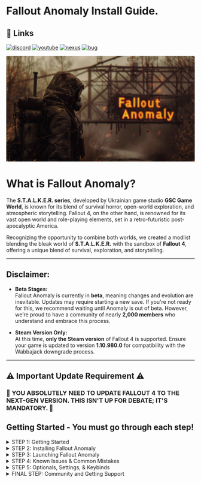 

# Fallout Anomaly Install Guide.

## 🔗 Links
[![discord](https://img.shields.io/badge/Discord-blue?style=for-the-badge&logo=discord&logoColor=%23FFFFFF&logoSize=auto&color=%235661ea
)](https://discord.gg/anomaly-1113971680419782666)
[![youtube](https://img.shields.io/badge/Youtube-blue?style=for-the-badge&logo=youtube&logoColor=%23FFFFFF&logoSize=auto&color=%23ff1a47
)](https://www.youtube.com/@FalloutAnomaly)
[![nexus](https://img.shields.io/badge/Nexus-blue?style=for-the-badge&logo=nexusmods&logoColor=%23FFFFFF&logoSize=auto&color=%2392ab20
)](https://www.nexusmods.com/fallout4/mods/74075)
[![bug](https://img.shields.io/badge/Submit%20Bug%20Report-Blue?style=for-the-badge&logo=codementor&logoColor=%23FFFFFF&logoSize=auto&color=%23260026
)](https://falloutanomaly.fillout.com/bugreports)


![Logo](https://raw.githubusercontent.com/NomadsReach/Fallout-Anomaly/refs/heads/master/images/Banner%20Images/Fo4Anomaly27.png)

# What is Fallout Anomaly?

The **S.T.A.L.K.E.R. series**, developed by Ukrainian game studio **GSC Game World**, is known for its blend of survival horror, open-world exploration, and atmospheric storytelling. Fallout 4, on the other hand, is renowned for its vast open world and role-playing elements, set in a retro-futuristic post-apocalyptic America.

Recognizing the opportunity to combine both worlds, we created a modlist blending the bleak world of **S.T.A.L.K.E.R.** with the sandbox of **Fallout 4**, offering a unique blend of survival, exploration, and storytelling.

---

## Disclaimer:

- **Beta Stages:**  
  Fallout Anomaly is currently in **beta**, meaning changes and evolution are inevitable. Updates may require starting a new save. If you're not ready for this, we recommend waiting until Anomaly is out of beta. However, we’re proud to have a community of nearly **2,000 members** who understand and embrace this process.  

- **Steam Version Only:**  
  At this time, **only the Steam version** of Fallout 4 is supported. Ensure your game is updated to version **1.10.980.0** for compatibility with the Wabbajack downgrade process.

---

## ⚠️ Important Update Requirement ⚠️

### 🚨 **YOU ABSOLUTELY NEED TO UPDATE FALLOUT 4 TO THE NEXT-GEN VERSION. THIS ISN'T UP FOR DEBATE; IT'S MANDATORY.** 🚨


## Getting Started - You must go through each step!

<details>
  <summary>STEP 1: Getting Started</summary>
 
# Hardware:

- CPU: Go for a modern CPU with at least 6 cores and a speed of 3GHz.

- RAM: Start with 16GB, but 32GB is better.

- Video Card: Get one with at least 6GB of memory, but 8GB is ideal.

- OS: Use Windows 10/11 (64-bit) and make sure all drivers are up to date.

- Free Disk Space: You'll require a minimum of 350GB of storage, with an SSD being mandatory. Using a hard disk drive (HDD) is not an option. Do not complain if you have long loading because you're using a HDD. If your internet is quick, consider clearing out the download folder to save space.

- Skills: Know how to use your computer well, keep it running smoothly, and update it regularly.

<ins>If you are unsure how to check this please view this [link](https://www.howtogeek.com/80108/how-to-get-detailed-information-about-your-pc-2/).</ins>

  ---

# Nexus Mods:


While not mandatory, Nexus Premium is strongly advised as it streamlines the mod download and installation process, saving you time. By opting for Nexus Premium, you'll enjoy uncapped download speeds and won't have to manually approve each download. This is a restriction from the Nexus website itself and is not a limitation imposed by Fallout Anomaly.

- Click the logo below to be directed to subscribe to Nexus Premium.

![Logo](https://raw.githubusercontent.com/NomadsReach/Fallout-Anomaly/refs/heads/master/images/nexuslogo.png)

# Important Installation Steps (Click the blue links for instructions)

- [**Microsoft Visual C++ x64 and x86** - Must be installed!](https://github.com/abbodi1406/vcredist/releases/download/v0.82.0/VisualCppRedist_AIO_x86_x64.exe)  
  Open the launcher and follow the on-screen steps to complete the installation.

- [**NET Framework 4.6.2 & 5.0** - Must be installed!](https://dotnet.microsoft.com/en-us/download/dotnet-framework/thank-you/net462-web-installer)  
  Download and install the necessary framework for the mod list to work.

- [**DirectX Redist (June 2010)**](https://www.microsoft.com/en-us/download/details.aspx?id=8109)  
  Pick your language, download, and install to ensure proper DirectX support.

- [**Vanilla Game Folder** - Launch the game once.](https://www.youtube.com/watch?v=8ARhusN5SFI&t=0s)  
  Make sure your game is cleaned and launch it at least once before proceeding.

- [**PageFile Setup**](https://github.com/NomadsReach/Fallout-Anomaly/blob/master/PageFile.md)  
  This step is crucial for performance. Follow the instructions carefully.

- [**English Voice Files** - This is required if you're not using English.](https://steamcommunity.com/sharedfiles/filedetails/?id=552541227)  
  You must install the voice files to avoid download errors if your game is not in English.

- [**Disable Overlays**](https://www.youtube.com/watch?v=7e_kY6LmQ0Y)  
  Ensure all overlays (Steam, Nvidia, Medal, etc.) are disabled to avoid crashes or performance issues.

- [**HD Texture Pack Removal**](https://sharing.clickup.com/clip/p/t9014300118/775310b9-3dc0-402d-8726-2a184ee55560/How%20to%20remove%20HD%20Texture%20Pack..webm)  
  Follow the guide to remove HD texture packs if necessary.
</details>

<details>
  <summary>STEP 2: Installing Fallout Anomaly </summary>

## Please watch the video below on how to download and install Anomaly. (The video is somewhat outdated, join our discord for assistance. New install guide TBA.)

[![Video Title](https://img.youtube.com/vi/Bn6dmrsJAX0/0.jpg)](https://youtu.be/Bn6dmrsJAX0)

- Note: After downloading and installing Fallout Anomaly, it’s a good idea to reopen the .wabbajack file in the Wabbajack program and click "Verify Installation." This will check your files and report any errors. If the verification process reports any issues, please reach out to us on Discord for troubleshooting assistance. 

- <ins>Please use the image below to reference the above.<ins>

![Verify Image](https://raw.githubusercontent.com/NomadsReach/Fallout-Anomaly/refs/heads/master/images/Readme%20Docs/Verify.png)


---

[![discord](https://img.shields.io/badge/Click_For_Support-blue?style=for-the-badge&logo=discord&logoColor=%23FFFFFF&logoSize=auto&color=%235661ea
)](https://discord.gg/anomaly-1113971680419782666)
[![wabbajackwiki](https://img.shields.io/badge/Wabbajack%20Wiki-blue?style=for-the-badge&logo=wikipedia&logoColor=%23FFFFFF&logoSize=auto&color=%235f437d
)](https://wiki.wabbajack.org/)
[![wabbajackwiki](https://img.shields.io/badge/Wabbajack%20Discord-blue?style=for-the-badge&logo=discord&logoColor=%23FFFFFF&logoSize=auto&color=%235f437d
)](https://discord.gg/wabbajack)

---
# Problems with Wabbajack

- **Could not download MOD:** If certain mods fail to download, You can manually download them from their source and place the archived folder in the downloads folder of where your Wabbajack is downloading to. At times nexus mods may be down. You can check if this is the case by following this link: [NEXUS MODS STATUS](https://nexusmods.statuspage.io/)
- **Mod is not a whitelisted download:** This error can occur when the modlist is updated or the mod link no longer works. Check for updates and wait for a new release if necessary. If you get this error please notify us on discord.
- **Missing Game Files:** More than likely you have not updated your game to the next gen version. You must do this.
- **Wabbajack could not find my game folder:** Wabbajack will not work with a pirated version of the game. Ensure you own the game on Steam and follow the pre-installation steps accordingly.
---
## Updating Fallout Anomaly

The Fallout Anomaly team will notify you in advance of any upcoming updates via **Discord** and **Nexus**. If a new save is required for the update, we will make sure to communicate this.

### What to Expect During the Update:

- **Wabbajack Update Process**:  
  During an update, Wabbajack will delete any files that are **not part of the modlist** from the previous update. This includes any additional mods you may have installed manually.

- **Save Preservation**:  
  Your saves will **remain intact** unless there's a specific reason that requires a fresh start. Any such cases will be clearly communicated. You can find your saved games in the following directory:  
  `(Fallout Anomaly Install)/Profiles/Fallout Anomaly/Saves`

- **Updating the Modlist**:  
  Updating Fallout Anomaly is similar to installing the modlist for the first time. Simply:
  1. Select the same install path.
  2. Ensure you check the "**overwrite existing**" option to update correctly.

### Additional Resources:

- **Changelog**:  
  You can view the detailed changelog for each update [here](https://github.com/NomadsReach/Fallout-Anomaly/blob/master/CHANGELOG.md).




</details>

<details>
  <summary>STEP 3: Launching Fallout Anomaly</summary>
  
## Launching the Game

Upon launching **Mod Organizer 2 (MO2)**, you might initially find the interface a bit complex. However, we've simplified the process for ease of use. To launch Fallout Anomaly:

1. In the **top-right corner** of the MO2 interface, find the option labeled **"Launch Fallout Anomaly"** and click it to start the game.

### F4SE (Fallout 4 Script Extender)

**F4SE** is crucial for the functioning of most Fallout mods and is specifically required to launch Fallout Anomaly. When using MO2, **F4SE** will appear as **"Launch Fallout Anomaly"** in the mod launcher.

> **Important**:  
> <p style="color:red; font-weight: bold;">AT NO POINT SHOULD YOU EVER USE THE VANILLA GAME LAUNCHER! AT THIS POINT PLEASE ENSURE YOU SET ANTIVIRUS EXCEPTIONS FOR THE ENTIRE MOD ORGANIZER 2 FOLDER!</p>

# Crash Handling

If the game crashes while playing, a log will appear providing details about the crash. Please follow these steps:

1. **Save the log**: Make sure to save the crash log to an easily accessible location.
2. **Upload the log**: Upload the saved log to the bug report form [here](https://falloutanomaly.fillout.com/bugreports).
3. **Include the save file**: For further analysis, please include your most recent save file.
4. **Crash Tool**: If you are familiar with it, you can also run the crash tool to generate the log yourself.

---

# Changing Resolution

If your game resolution is not centered correctly, you can use **BethINI** to adjust it. Please **only change the resolution**, and do not alter any other settings.

### Steps to change resolution:
1. Open **BethINI** and select **Fallout 4** (do not change INI paths, as they are set correctly).
2. In the **Basic** tab, adjust the resolution.
3. Close **BethINI** and save your settings.

---

# ⚠️ Important Note: Adjust Antivirus Settings ⚠️

To ensure smooth operation of your modding setup, **add exceptions** for the following files in your antivirus software:

1. **MO2.exe**: The Mod Organizer 2 executable.
2. **Fallout4.exe**: The main game executable.
3. **F4SE_Loader.exe**: Part of the Fallout 4 Script Extender (F4SE).

Additionally, **add the 'Stock Folder'** located within the **Mod Organizer 2** directory. This folder contains the `Fallout4.exe` file.

For **F4SE**, add an exception for the following path:  
`mods\F4SE & Other Root Folders\Root\f4se_loader.exe`.

# **Failure to do this will cause issues! Do not ignore these steps or you will not be helped.**


</details>

<details>
  <summary>STEP 4: Known Issues & Common Mistakes</summary>
   # ⚠️ UNDER CONSTRUCTION. ⚠️
</details>

<details>
  <summary>STEP 5: Optionals, Settings, & Keybinds</summary>
   # ⚠️ UNDER CONSTRUCTION. ⚠️
</details>

<details>
  <summary>FINAL STEP: Community and Getting Support</summary>
   # ⚠️ UNDER CONSTRUCTION. ⚠️
</details>




